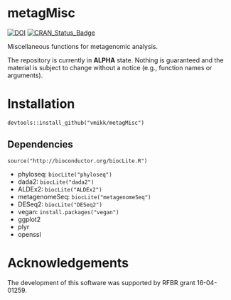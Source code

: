 # metagMisc
[![DOI](https://zenodo.org/badge/DOI/10.5281/zenodo.571403.svg)](https://doi.org/10.5281/zenodo.571403)
[![CRAN_Status_Badge](http://www.r-pkg.org/badges/version/metagMisc)](https://cran.r-project.org/package=metagMisc)

Miscellaneous functions for metagenomic analysis.

The repository is currently in **ALPHA** state. Nothing is guaranteed and the material is subject to change without a notice (e.g., function names or arguments).

# Installation
```
devtools::install_github("vmikk/metagMisc")
```

## Dependencies

`source("http://bioconductor.org/biocLite.R")`
* phyloseq: `biocLite("phyloseq")`
* dada2: `biocLite("dada2")`
* ALDEx2: `biocLite("ALDEx2")`
* metagenomeSeq: `biocLite("metagenomeSeq")`
* DESeq2: `biocLite("DESeq2")`
* vegan: `install.packages("vegan")`
* ggplot2
* plyr
* openssl

# Acknowledgements
The development of this software was supported by RFBR grant 16-04-01259.
